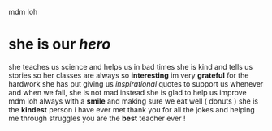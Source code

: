mdm loh
# she is our **_hero_** #
she teaches us science and helps us in bad times
she is kind and tells us stories
so her classes are always so __interesting__
im very __grateful__ for the hardwork she has put
giving us _inspirational_ quotes to support us whenever
and when we fail, she is not mad
instead she is glad to help us improve
mdm loh
always with a __smile__ 
and making sure we eat well ( donuts )
she is the __kindest__ person i have ever met
thank you for all the jokes and helping me through struggles
you are the **best** teacher ever !
